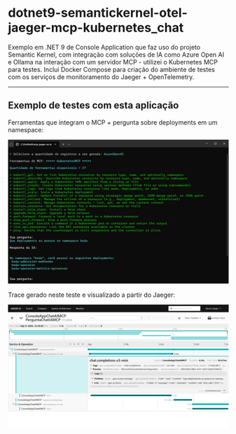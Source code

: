 # dotnet9-semantickernel-otel-jaeger-mcp-kubernetes_chat
Exemplo em .NET 9 de Console Application que faz uso do projeto Semantic Kernel, com integração com soluções de IA como Azure Open AI e Ollama na interação com um servidor MCP - utilizei o Kubernetes MCP para testes. Inclui Docker Compose para criação do ambiente de testes com os serviços de monitoramento do Jaeger + OpenTelemetry.

---

## Exemplo de testes com esta aplicação

Ferramentas que integram o MCP + pergunta sobre deployments em um namespace:

![Aplicação em execução](img/mcp-k8s-01.png)

Trace gerado neste teste e visualizado a partir do Jaeger:

![Trace no Jaeger](img/mcp-k8s-02.png)

